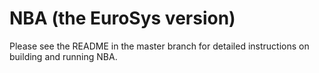 # NBA (the EuroSys version)

Please see the README in the master branch for detailed instructions on building and running NBA.
